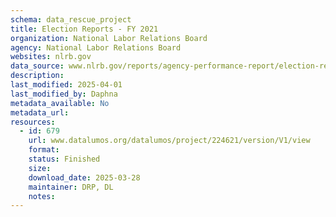 ```yaml
---
schema: data_rescue_project 
title: Election Reports - FY 2021
organization: National Labor Relations Board
agency: National Labor Relations Board
websites: nlrb.gov
data_source: www.nlrb.gov/reports/agency-performance-report/election-reports/election-reports-fy-2021
description: 
last_modified: 2025-04-01
last_modified_by: Daphna
metadata_available: No
metadata_url: 
resources:
  - id: 679
    url: www.datalumos.org/datalumos/project/224621/version/V1/view
    format: 
    status: Finished
    size: 
    download_date: 2025-03-28
    maintainer: DRP, DL
    notes: 
---
```


